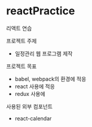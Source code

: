 # reactPractice
리액트 연습

프로젝트 주제
 - 일정관리 웹 프로그램 제작


프로젝트 목표
 - babel, webpack의 환경에 적응
 - react 사용에 적응
 - redux 사용에 


사용된 외부 컴포넌트
 - react-calendar
